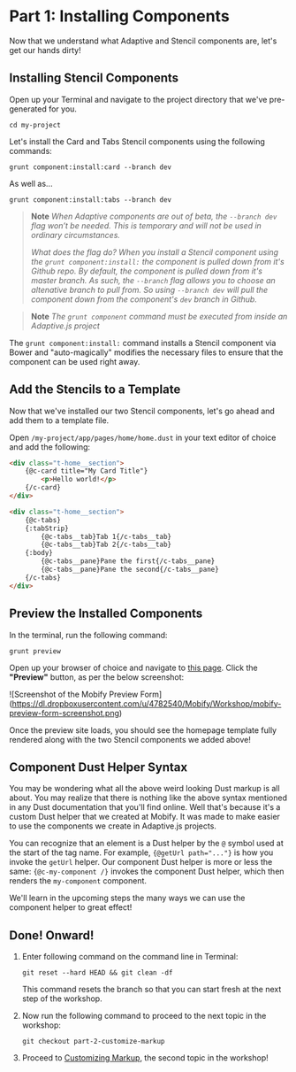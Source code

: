 # Part 1: Installing Components

Now that we understand what Adaptive and Stencil components are, let's get our hands dirty!


## Installing Stencil Components

Open up your Terminal and navigate to the project directory that we've pre-generated for you.

```
cd my-project
```

Let's install the Card and Tabs Stencil components using the following commands:

```
grunt component:install:card --branch dev
```

As well as...

```
grunt component:install:tabs --branch dev
```

> __Note__ *When Adaptive components are out of beta, the `--branch dev` flag won’t be needed. This is temporary and will not be used in ordinary circumstances.*
>
> *What does the flag do? When you install a Stencil component using the `grunt component:install:` the component is pulled down from it's Github repo. By default, the component is pulled down from it's master branch. As such, the `--branch` flag allows you to choose an altenative branch to pull from. So using `--branch dev` will pull the component down from the component's `dev` branch in Github.*

> __Note__ *The `grunt component` command must be executed from inside an Adaptive.js project*

The `grunt component:install:` command installs a Stencil component via Bower and "auto-magically" modifies the necessary files to ensure that the component can be used right away.


## Add the Stencils to a Template

Now that we've installed our two Stencil components, let's go ahead and add them to a template file.

Open `/my-project/app/pages/home/home.dust` in your text editor of choice and add the following:

```html
<div class="t-home__section">
    {@c-card title="My Card Title"}
        <p>Hello world!</p>
    {/c-card}
</div>

<div class="t-home__section">
    {@c-tabs}
    {:tabStrip}
        {@c-tabs__tab}Tab 1{/c-tabs__tab}
        {@c-tabs__tab}Tab 2{/c-tabs__tab}
    {:body}
        {@c-tabs__pane}Pane the first{/c-tabs__pane}
        {@c-tabs__pane}Pane the second{/c-tabs__pane}
    {/c-tabs}
</div>
```


## Preview the Installed Components

In the terminal, run the following command:

```
grunt preview
```

Open up your browser of choice and navigate to [this page](https://preview.mobify.com/?url=http%3A%2F%2Fwww.merlinspotions.com%2F&site_folder=http%3A%2F%2Flocalhost%3A8080%2Fadaptive.js&disabled=0&domain=&scope=1). Click the **"Preview"** button, as per the below screenshot:

![Screenshot of the Mobify Preview Form]
(https://dl.dropboxusercontent.com/u/4782540/Mobify/Workshop/mobify-preview-form-screenshot.png)

Once the preview site loads, you should see the homepage template fully rendered along with the two Stencil components we added above!


## Component Dust Helper Syntax

You may be wondering what all the above weird looking Dust markup is all about. You may realize that there is nothing like the above syntax mentioned in any Dust documentation that you'll find online. Well that's because it's a custom Dust helper that we created at Mobify. It was made to make easier to use the components we create in Adaptive.js projects.

You can recognize that an element is a Dust helper by the `@` symbol used at the start of the tag name. For example, `{@getUrl path="..."}` is how you invoke the `getUrl` helper. Our component Dust helper is more or less the same: `{@c-my-component /}` invokes the component Dust helper, which then renders the `my-component` component.

We'll learn in the upcoming steps the many ways we can use the component helper to great effect!


## Done! Onward!

1. Enter following command on the command line in Terminal:

    ```
    git reset --hard HEAD && git clean -df
    ```

    This command resets the branch so that you can start fresh at the next step of the workshop.

2. Now run the following command to proceed to the next topic in the workshop:

    ```
    git checkout part-2-customize-markup
    ```


3. Proceed to [Customizing Markup](https://github.com/mobify/workshop--adaptivejs-components/blob/part-2-customize-markup/README.md), the second topic in the workshop!
